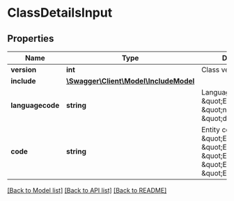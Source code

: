 # ClassDetailsInput

## Properties
Name | Type | Description | Notes
------------ | ------------- | ------------- | -------------
**version** | **int** | Class version, eg: 4 | [optional] 
**include** | [**\Swagger\Client\Model\IncludeModel**](IncludeModel.md) |  | [optional] 
**languagecode** | **string** | Language code, eg: \&quot;EN\&quot;, \&quot;nl-NL\&quot;, \&quot;de-DE\&quot; | 
**code** | **string** | Entity code, eg: \&quot;EC000001\&quot;, \&quot;EF00001\&quot;, \&quot;EG000001\&quot;, \&quot;EV000001\&quot;, \&quot;EU000001\&quot; | 

[[Back to Model list]](../../README.md#documentation-for-models) [[Back to API list]](../../README.md#documentation-for-api-endpoints) [[Back to README]](../../README.md)

